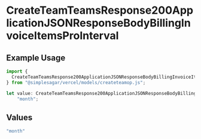 # CreateTeamTeamsResponse200ApplicationJSONResponseBodyBillingInvoiceItemsProInterval

## Example Usage

```typescript
import {
  CreateTeamTeamsResponse200ApplicationJSONResponseBodyBillingInvoiceItemsProInterval,
} from "@simplesagar/vercel/models/createteamop.js";

let value: CreateTeamTeamsResponse200ApplicationJSONResponseBodyBillingInvoiceItemsProInterval =
    "month";
```

## Values

```typescript
"month"
```